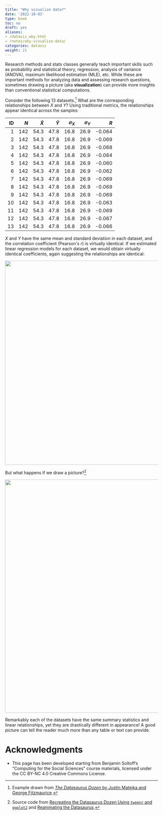 ```yaml
---
title: "Why visualize data?"
date: '2022-10-03'
type: book
toc: no
draft: yes
aliases:
- /dataviz_why.html
- /notes/why-visualize-data/
categories: dataviz
weight: 21
---
```






Research methods and stats classes generally teach important skills such as probability and statistical theory, regression, analysis of variance (ANOVA), maximum likelihood estimation (MLE), etc. While these are important methods for analyzing data and assessing research questions, sometimes drawing a picture (aka **visualization**) can provide more insights than conventional statistical computations.

Consider the following 13 datasets.[^dozen] What are the corresponding relationships between $X$ and $Y$? Using traditional metrics, the relationships appear identical across the samples:


| ID| $N$| $\bar{X}$| $\bar{Y}$| $\sigma_{X}$| $\sigma_{Y}$|    $R$|
|--:|---:|---------:|---------:|------------:|------------:|------:|
|  1| 142|      54.3|      47.8|         16.8|         26.9| -0.064|
|  2| 142|      54.3|      47.8|         16.8|         26.9| -0.069|
|  3| 142|      54.3|      47.8|         16.8|         26.9| -0.068|
|  4| 142|      54.3|      47.8|         16.8|         26.9| -0.064|
|  5| 142|      54.3|      47.8|         16.8|         26.9| -0.060|
|  6| 142|      54.3|      47.8|         16.8|         26.9| -0.062|
|  7| 142|      54.3|      47.8|         16.8|         26.9| -0.069|
|  8| 142|      54.3|      47.8|         16.8|         26.9| -0.069|
|  9| 142|      54.3|      47.8|         16.8|         26.9| -0.069|
| 10| 142|      54.3|      47.8|         16.8|         26.9| -0.063|
| 11| 142|      54.3|      47.8|         16.8|         26.9| -0.069|
| 12| 142|      54.3|      47.8|         16.8|         26.9| -0.067|
| 13| 142|      54.3|      47.8|         16.8|         26.9| -0.066|

$X$ and $Y$ have the same mean and standard deviation in each dataset, and the correlation coefficient (Pearson's $r$) is virtually identical. If we estimated linear regression models for each dataset, we would obtain virtually identical coefficients, again suggesting the relationships are identical:

<img src="{{< blogdown/postref >}}index_files/figure-html/datasaurus-lm-1.png" width="672" />

But what happens if we draw a picture?[^dozen-pic]



<img src="{{< blogdown/postref >}}index_files/figure-html/datasaurus-graph-static-1.png" width="768" />

Remarkably each of the datasets have the same summary statistics and linear relationships, yet they are drastically different in appearance! A good picture can tell the reader much more than any table or text can provide.

<!--
# Session Info


```
## - Session info ---------------------------------------------------------------
##  setting  value
##  version  R version 4.1.3 (2022-03-10)
##  os       Windows 10 x64 (build 19044)
##  system   x86_64, mingw32
##  ui       RTerm
##  language (EN)
##  collate  English_United States.1252
##  ctype    English_United States.1252
##  tz       America/Chicago
##  date     2022-10-03
##  pandoc   2.17.1.1 @ C:/Program Files/RStudio/bin/quarto/bin/ (via rmarkdown)
## 
## - Packages -------------------------------------------------------------------
##  package       * version date (UTC) lib source
##  assertthat      0.2.1   2019-03-21 [1] CRAN (R 4.1.3)
##  backports       1.4.1   2021-12-13 [1] CRAN (R 4.1.2)
##  blogdown        1.11    2022-08-09 [1] CRAN (R 4.1.3)
##  bookdown        0.28    2022-08-09 [1] CRAN (R 4.1.3)
##  broom         * 1.0.1   2022-08-29 [1] CRAN (R 4.1.3)
##  bslib           0.4.0   2022-07-16 [1] CRAN (R 4.1.3)
##  cachem          1.0.6   2021-08-19 [1] CRAN (R 4.1.3)
##  cellranger      1.1.0   2016-07-27 [1] CRAN (R 4.1.3)
##  cli             3.3.0   2022-04-25 [1] CRAN (R 4.1.3)
##  colorspace    * 2.0-3   2022-02-21 [1] CRAN (R 4.1.3)
##  crayon          1.5.1   2022-03-26 [1] CRAN (R 4.1.3)
##  datasauRus    * 0.1.6   2022-05-04 [1] CRAN (R 4.1.3)
##  DBI             1.1.3   2022-06-18 [1] CRAN (R 4.1.3)
##  dbplyr          2.2.1   2022-06-27 [1] CRAN (R 4.1.3)
##  digest          0.6.29  2021-12-01 [1] CRAN (R 4.1.3)
##  dplyr         * 1.0.9   2022-04-28 [1] CRAN (R 4.1.3)
##  ellipsis        0.3.2   2021-04-29 [1] CRAN (R 4.1.3)
##  evaluate        0.16    2022-08-09 [1] CRAN (R 4.1.3)
##  fansi           1.0.3   2022-03-24 [1] CRAN (R 4.1.3)
##  farver          2.1.1   2022-07-06 [1] CRAN (R 4.1.3)
##  fastmap         1.1.0   2021-01-25 [1] CRAN (R 4.1.3)
##  forcats       * 0.5.2   2022-08-19 [1] CRAN (R 4.1.3)
##  fs              1.5.2   2021-12-08 [1] CRAN (R 4.1.3)
##  gargle          1.2.0   2021-07-02 [1] CRAN (R 4.1.3)
##  generics        0.1.3   2022-07-05 [1] CRAN (R 4.1.3)
##  gganimate     * 1.0.8   2022-09-08 [1] CRAN (R 4.1.3)
##  ggplot2       * 3.3.6   2022-05-03 [1] CRAN (R 4.1.3)
##  gifski          1.6.6-1 2022-04-05 [1] CRAN (R 4.1.3)
##  glue            1.6.2   2022-02-24 [1] CRAN (R 4.1.3)
##  googledrive     2.0.0   2021-07-08 [1] CRAN (R 4.1.3)
##  googlesheets4   1.0.1   2022-08-13 [1] CRAN (R 4.1.3)
##  gtable          0.3.1   2022-09-01 [1] CRAN (R 4.1.3)
##  haven           2.5.1   2022-08-22 [1] CRAN (R 4.1.3)
##  here            1.0.1   2020-12-13 [1] CRAN (R 4.1.3)
##  hms             1.1.2   2022-08-19 [1] CRAN (R 4.1.3)
##  htmltools       0.5.2   2021-08-25 [1] CRAN (R 4.1.3)
##  httr            1.4.4   2022-08-17 [1] CRAN (R 4.1.3)
##  jquerylib       0.1.4   2021-04-26 [1] CRAN (R 4.1.3)
##  jsonlite        1.8.0   2022-02-22 [1] CRAN (R 4.1.3)
##  knitr         * 1.40    2022-08-24 [1] CRAN (R 4.1.3)
##  lifecycle       1.0.1   2021-09-24 [1] CRAN (R 4.1.3)
##  lubridate       1.8.0   2021-10-07 [1] CRAN (R 4.1.3)
##  magrittr        2.0.3   2022-03-30 [1] CRAN (R 4.1.3)
##  modelr          0.1.9   2022-08-19 [1] CRAN (R 4.1.3)
##  munsell         0.5.0   2018-06-12 [1] CRAN (R 4.1.3)
##  pillar          1.8.1   2022-08-19 [1] CRAN (R 4.1.3)
##  pkgconfig       2.0.3   2019-09-22 [1] CRAN (R 4.1.3)
##  prettyunits     1.1.1   2020-01-24 [1] CRAN (R 4.1.3)
##  progress        1.2.2   2019-05-16 [1] CRAN (R 4.1.3)
##  purrr         * 0.3.4   2020-04-17 [1] CRAN (R 4.1.3)
##  R6              2.5.1   2021-08-19 [1] CRAN (R 4.1.3)
##  readr         * 2.1.2   2022-01-30 [1] CRAN (R 4.1.3)
##  readxl          1.4.1   2022-08-17 [1] CRAN (R 4.1.3)
##  reprex          2.0.2   2022-08-17 [1] CRAN (R 4.1.3)
##  rlang           1.0.4   2022-07-12 [1] CRAN (R 4.1.3)
##  rmarkdown       2.16    2022-08-24 [1] CRAN (R 4.1.3)
##  rprojroot       2.0.3   2022-04-02 [1] CRAN (R 4.1.3)
##  rstudioapi      0.14    2022-08-22 [1] CRAN (R 4.1.3)
##  rvest           1.0.3   2022-08-19 [1] CRAN (R 4.1.3)
##  sass            0.4.2   2022-07-16 [1] CRAN (R 4.1.3)
##  scales          1.2.1   2022-08-20 [1] CRAN (R 4.1.3)
##  sessioninfo     1.2.2   2021-12-06 [1] CRAN (R 4.1.3)
##  stringi         1.7.6   2021-11-29 [1] CRAN (R 4.1.2)
##  stringr       * 1.4.1   2022-08-20 [1] CRAN (R 4.1.3)
##  tibble        * 3.1.8   2022-07-22 [1] CRAN (R 4.1.3)
##  tidyr         * 1.2.0   2022-02-01 [1] CRAN (R 4.1.3)
##  tidyselect      1.1.2   2022-02-21 [1] CRAN (R 4.1.3)
##  tidyverse     * 1.3.2   2022-07-18 [1] CRAN (R 4.1.3)
##  tweenr          2.0.1   2022-08-22 [1] CRAN (R 4.1.3)
##  tzdb            0.3.0   2022-03-28 [1] CRAN (R 4.1.3)
##  utf8            1.2.2   2021-07-24 [1] CRAN (R 4.1.3)
##  vctrs           0.4.1   2022-04-13 [1] CRAN (R 4.1.3)
##  withr           2.5.0   2022-03-03 [1] CRAN (R 4.1.3)
##  xfun            0.30    2022-03-02 [1] CRAN (R 4.1.3)
##  xml2            1.3.3   2021-11-30 [1] CRAN (R 4.1.3)
##  yaml            2.3.5   2022-02-21 [1] CRAN (R 4.1.2)
## 
##  [1] C:/Users/Sabrina Nardin/Documents/R/win-library/4.1
##  [2] C:/Program Files/R/R-4.1.3/library
## 
## ------------------------------------------------------------------------------
```
-->

# Acknowledgments 

[^dozen]: Example drawn from [*The Datasaurus Dozen* by Justin Matejka and George Fitzmaurice](https://www.autodeskresearch.com/publications/samestats).
[^dozen-pic]: Source code from [Recreating the Datasaurus Dozen Using `tweenr` and `ggplot2`](https://www.wjakethompson.com/post/datasaurus-dozen/) and [Reanimating the Datasaurus](https://r-mageddon.netlify.com/post/reanimating-the-datasaurus/).


* This page has been developed starting from Benjamin Soltoff’s “Computing for the Social Sciences” course materials, licensed under the CC BY-NC 4.0 Creative Commons License.
